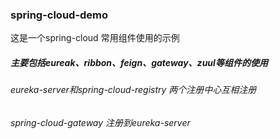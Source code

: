 ###  spring-cloud-demo
这是一个spring-cloud 常用组件使用的示例
##### 主要包括eureak、ribbon、feign、gateway、zuul等组件的使用

###### eureka-server和spring-cloud-registry 两个注册中心互相注册

###### spring-cloud-gateway 注册到eureka-server 

